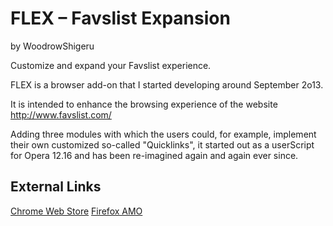 FLEX – Favslist Expansion
====

by WoodrowShigeru


Customize and expand your Favslist experience.


FLEX is a browser add-on that I started developing around September 2o13.

It is intended to enhance the browsing experience of the website  http://www.favslist.com/

Adding three modules with which the users could, for example, implement their own customized 
so-called "Quicklinks", it started out as a userScript for Opera 12.16 and has been 
re-imagined again and again ever since.


External Links
----
[Chrome Web Store][c]
[Firefox AMO][f]

[c]: https://chrome.google.com/webstore/detail/flex-%E2%80%93-favslist-expansion/pdgkaaddlnkbibdlfkbgppimjahejlca
[f]: https://addons.mozilla.org/en-US/firefox/addon/flex-favslist-expansion/
